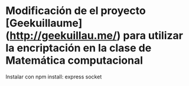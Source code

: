 Modificación de el proyecto [Geekuillaume] (http://geekuillau.me/) para utilizar la encriptación en la clase de Matemática computacional
===

Instalar con npm install:
express
socket
